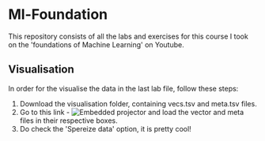 # Ml-Foundation

This repository consists of all the labs and exercises for this course I took on the 'foundations of Machine Learning' on Youtube.

## Visualisation 
In order for the visualise the data in the last lab file, follow these steps:
1. Download the visualisation folder, containing vecs.tsv and meta.tsv files.
2. Go to this link - ![Embedded projector](https://projector.tensorflow.org/) and load the vector and meta files in their respective boxes.
3. Do check the 'Spereize data' option, it is pretty cool!
